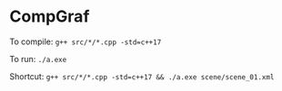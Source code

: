 # CompGraf
To compile: ```g++ src/*/*.cpp -std=c++17```

To run: ```./a.exe```

Shortcut: ```g++ src/*/*.cpp -std=c++17 && ./a.exe scene/scene_01.xml```
